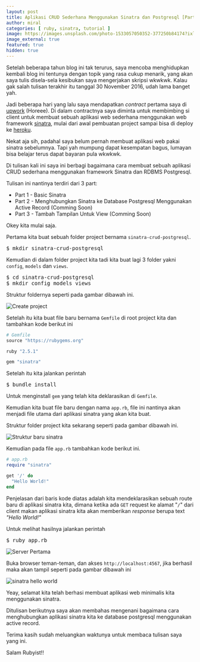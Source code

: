 ```yaml
---
layout: post
title: Aplikasi CRUD Sederhana Menggunakan Sinatra dan Postgresql [Part 1]
author: miral
categories: [ ruby, sinatra, tutorial ]
image: https://images.unsplash.com/photo-1533057050352-377250b84174?ixlib=rb-0.3.5&ixid=eyJhcHBfaWQiOjEyMDd9&s=2c6696fdda41af8c67896ae9872409a0&auto=format&fit=crop&w=750&q=80
image_external: true
featured: true
hidden: true
---
```


Setelah beberapa tahun blog ini tak terurus, saya mencoba menghidupkan kembali blog ini tentunya dengan topik yang rasa cukup menarik, yang akan saya tulis disela-sela kesibukan saya mengerjakan skripsi wkwkwk. Kalau gak salah tulisan terakhir itu tanggal 30 November 2016, udah lama banget yah.

Jadi beberapa hari yang lalu saya mendapatkan _contract_ pertama saya di [upwork](https://www.upwork.com/o/profiles/users/_~01c156fb88f920717c/) (Horeee). 
Di dalam contractnya saya diminta untuk membimbing si client untuk membuat sebuah aplikasi web sederhana menggunakan web framework [sinatra](http://sinatrarb.com), mulai dari awal pembuatan project sampai bisa di deploy ke [heroku](https://sinatra-crud-postgresql.herokuapp.com). 

Nekat aja sih, padahal saya belum pernah membuat aplikasi web pakai sinatra sebelumnya. 
Tapi yah mumpung dapat kesempatan bagus, lumayan bisa belajar terus dapat bayaran pula wkwkwk.

Di tulisan kali ini saya ini berbagi bagaimana cara membuat sebuah aplikasi CRUD sederhana menggunakan framework Sinatra dan RDBMS Postgresql.

Tulisan ini nantinya terdiri dari 3 part:
+ Part 1 - Basic Sinatra
+ Part 2 - Menghubungkan Sinatra ke Database Postgresql Menggunakan Active Record (Comming Soon)
+ Part 3 - Tambah Tampilan Untuk View (Comming Soon)

Okey kita mulai saja.

Pertama kita buat sebuah folder project bernama `sinatra-crud-postgresql`. 

<pre>$ mkdir sinatra-crud-postgresql</pre>

Kemudian di dalam folder project kita tadi kita buat lagi 3 folder yakni `config`, `models` dan `views`. 

<pre>
$ cd sinatra-crud-postgresql
$ mkdir config models views
</pre>
Struktur foldernya seperti pada gambar dibawah ini.

![Create project]({{site.url}}/assets/images/sinatra-crud-postgres/Screenshot_2018-10-25_23-09-41.png)

Setelah itu kita buat file baru bernama `Gemfile` di root project kita dan tambahkan kode berikut ini

```ruby
# Gemfile
source "https://rubygems.org"

ruby "2.5.1"

gem "sinatra"
```

Setelah itu kita jalankan perintah
<pre>$ bundle install</pre>
Untuk menginstall `gem` yang telah kita deklarasikan di `Gemfile`.

Kemudian kita buat file baru dengan nama `app.rb`, file ini nantinya akan menjadi file utama dari aplikasi sinatra yang akan kita buat.

Struktur folder project kita sekarang seperti pada gambar dibawah ini.

![Struktur baru sinatra]({{site.url}}/assets/images/sinatra-crud-postgres/Screenshot_2018-10-26_05-26-09.png)

Kemudian pada file `app.rb` tambahkan kode berikut ini.

```ruby
# app.rb
require "sinatra"

get '/' do
  "Hello World!"
end
```
Penjelasan dari baris kode diatas adalah kita mendeklarasikan sebuah route baru di aplikasi sinatra kita, dimana ketika ada `GET` request ke alamat "`/`" dari client makan aplikasi sinatra kita akan memberikan _response_ berupa text _"Hello World!"_

Untuk melihat hasilnya jalankan perintah
<pre>$ ruby app.rb</pre>

![Server Pertama]({{site.url}}/assets/images/sinatra-crud-postgres/Screenshot_2018-10-25_23-30-52.png)

Buka browser teman-teman, dan akses `http://localhost:4567`, jika berhasil maka akan tampil seperti pada gambar dibawah ini

![sinatra hello world]({{site.url}}/assets/images/sinatra-crud-postgres/Screenshot_2018-10-25_23-31-42.png)

Yeay, selamat kita telah berhasi membuat aplikasi web minimalis kita menggunakan sinatra.

Ditulisan berikutnya saya akan membahas mengenani bagaimana cara menghubungkan aplikasi sinatra kita ke database postgresql menggunakan active record.

Terima kasih sudah meluangkan waktunya untuk membaca tulisan saya yang ini.

Salam Rubyist!!